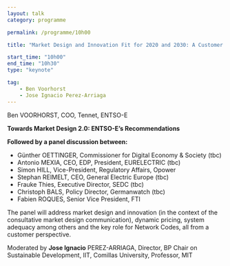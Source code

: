 ```yaml
---
layout: talk
category: programme

permalink: /programme/10h00

title: "Market Design and Innovation Fit for 2020 and 2030: A Customer Centric Vision Introductory Keynote"

start_time: "10h00"
end_time: "10h30"
type: "keynote"

tag: 
    - Ben Voorhorst
    - Jose Ignacio Perez-Arriaga
---
```


Ben VOORHORST, COO, Tennet, ENTSO-E 

__Towards Market Design 2.0: ENTSO-E’s Recommendations__

__Followed by a panel discussion between:__

- Günther OETTINGER, Commissioner for Digital Economy & Society (tbc)
- Antonio MEXIA, CEO, EDP, President, EURELECTRIC (tbc)
- Simon HILL, Vice-President, Regulatory Affairs, Opower
- Stephan REIMELT, CEO, General Electric Europe (tbc)
- Frauke Thies, Executive Director, SEDC (tbc)
- Christoph BALS, Policy Director, Germanwatch (tbc)
- Fabien ROQUES, Senior Vice President, FTI

The panel will address market design and innovation (in the context of the consultative market design communication), dynamic pricing, system adequacy among others and the key role for Network Codes, all from a customer perspective.

Moderated by __Jose Ignacio__ PEREZ-ARRIAGA, Director, BP Chair on Sustainable Development, IIT, Comillas University, Professor, MIT